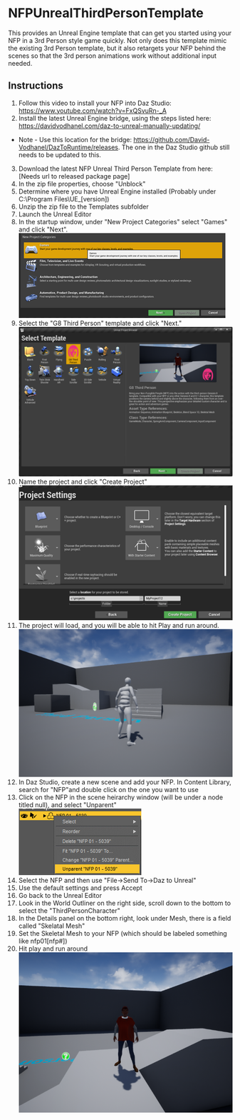# NFPUnrealThirdPersonTemplate
This provides an Unreal Engine template that can get you started using your NFP in a 3rd Person style game quickly.  Not only does this template mimic the existing 3rd Person template, but it also retargets your NFP behind the scenes so that the 3rd person animations work without additional input needed.

## Instructions
1. Follow this video to install your NFP into Daz Studio: https://www.youtube.com/watch?v=FxQSvuRn-_A
2. Install the latest Unreal Engine bridge, using the steps listed here: https://davidvodhanel.com/daz-to-unreal-manually-updating/
* Note - Use this location for the bridge: https://github.com/David-Vodhanel/DazToRuntime/releases.  The one in the Daz Studio github still needs to be updated to this.
3. Download the latest NFP Unreal Third Person Template from here: [Needs url to released package page]
4. In the zip file properties, choose "Unblock"
5. Determine where you have Unreal Engine installed (Probably under C:\Program Files\UE_[version])
6. Unzip the zip file to the Templates subfolder
7. Launch the Unreal Editor
8. In the startup window, under "New Project Categories" select "Games" and click "Next".
![New project](/docimages/SelectTemplate1.png?raw=true "Select new game")
9. Select the "G8 Third Person" template and click "Next."
![Select template](/docimages/SelectTemplate2.png?raw=true "Select the template")
10. Name the project and click "Create Project"</br>
![Name project](/docimages/SelectTemplate3.png?raw=true "Select name")
11. The project will load, and you will be able to hit Play and run around.
![Startup view](/docimages/ProjectStartView.png?raw=true "Project Start View")
12. In Daz Studio, create a new scene and add your NFP.  In Content Library, search for "NFP"and double click on the one you want to use
13. Click on the NFP in the scene heirarchy window (will be under a node titled null), and select "Unparent"
![Unparent](/docimages/Unparent.png?raw=true "Unparent NFP")
14. Select the NFP and then use "File->Send To->Daz to Unreal"
15. Use the default settings and press Accept
16. Go back to the Unreal Editor
17. Look in the World Outliner on the right side, scroll down to the bottom to select the "ThirdPersonCharacter"
18. In the Details panel on the bottom right, look under Mesh, there is a field called "Skelatal Mesh"
19. Set the Skeletal Mesh to your NFP (which should be labeled something like nfp01[nfp#])
20. Hit play and run around
![NFP in scene](/docimages/NFPInScene.png?raw=true "NFP in the scene")
